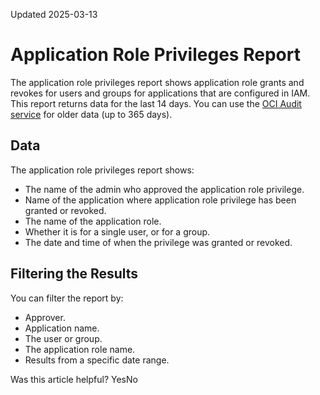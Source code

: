 Updated 2025-03-13
# Application Role Privileges Report
The application role privileges report shows application role grants and revokes for users and groups for applications that are configured in IAM.
This report returns data for the last 14 days. You can use the [OCI Audit service](https://docs.oracle.com/iaas/Content/Audit/home.htm) for older data (up to 365 days).
## Data
The application role privileges report shows: 
  * The name of the admin who approved the application role privilege.
  * Name of the application where application role privilege has been granted or revoked.
  * The name of the application role.
  * Whether it is for a single user, or for a group.
  * The date and time of when the privilege was granted or revoked.


## Filtering the Results
You can filter the report by: 
  * Approver.
  * Application name.
  * The user or group.
  * The application role name.
  * Results from a specific date range.


Was this article helpful?
YesNo

